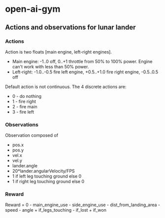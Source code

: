 # open-ai-gym

## Actions and observations for lunar lander

### Actions
Action is two floats [main engine, left-right engines].
* Main engine: -1..0 off, 0..+1 throttle from 50% to 100% power. Engine can't work with less than 50% power.
* Left-right:  -1.0..-0.5 fire left engine, +0.5..+1.0 fire right engine, -0.5..0.5 off

Default action is not continuous. The 4 discrete actions are:
* 0 - do nothing
* 1 - fire right
* 2 - fire main
* 3 - fire left

### Observations
Observation composed of
* pos.x
* pos.y
* vel.x
* vel.y
* lander.angle
* 20*lander.angularVelocity/FPS
* 1 if left leg touching ground else 0
* 1 if right leg touching ground else 0

### Reward
Reward = 0 - main_engine_use - side_engine_use
           - dist_from_landing_area - speed - angle
           + if_legs_touching - if_lost + if_won